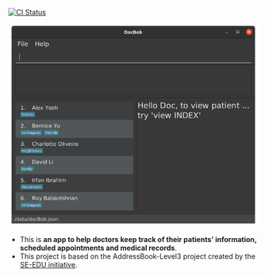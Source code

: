 [![CI Status](https://github.com/AY2021S2-CS2103T-W12-1/tp/workflows/Java%20CI/badge.svg)](https://github.com/AY2021S2-CS2103T-W12-1/tp/actions)

![Ui](docs/images/Ui.png)

* This is **an app to help doctors keep track of their patients' information, scheduled appointments and medical records**.<br>
* This project is based on the AddressBook-Level3 project created by the [SE-EDU initiative](https://se-education.org).
